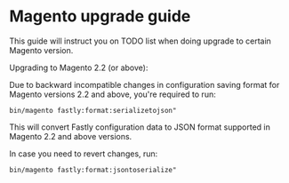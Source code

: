 # Magento upgrade guide

This guide will instruct you on TODO list when doing upgrade to certain Magento version.

Upgrading to Magento 2.2 (or above):

Due to backward incompatible changes in configuration saving format for Magento versions 2.2 and above, you're required to run:

```
bin/magento fastly:format:serializetojson"
```

This will convert Fastly configuration data to JSON format supported in Magento 2.2 and above versions.

In case you need to revert changes, run:
```
bin/magento fastly:format:jsontoserialize"
```